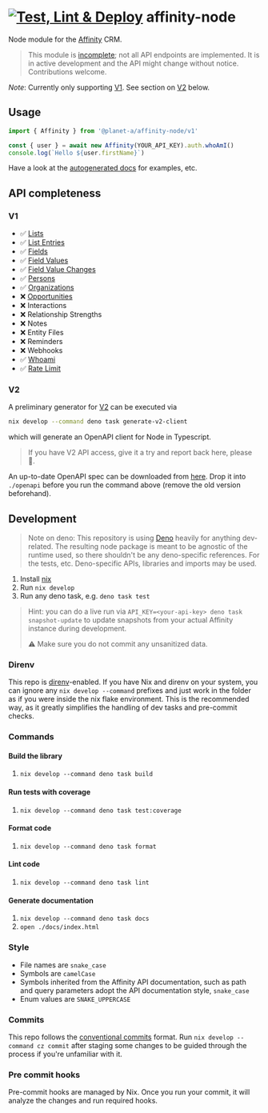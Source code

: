 # [![Test, Lint & Deploy](https://github.com/planet-a-ventures/affinity-node/actions/workflows/main.yml/badge.svg)](https://github.com/planet-a-ventures/affinity-node/actions/workflows/main.yml) affinity-node

Node module for the [Affinity](https://www.affinity.co/) CRM.

> This module is [incomplete](#api-completeness); not all API endpoints are
> implemented. It is in active development and the API might change without
> notice. Contributions welcome.

_Note_: Currently only supporting
[V1](https://api-docs.affinity.co/#introduction). See section on [V2](#v2)
below.

## Usage

```js
import { Affinity } from '@planet-a/affinity-node/v1'

const { user } = await new Affinity(YOUR_API_KEY).auth.whoAmI()
console.log(`Hello ${user.firstName}`)
```

Have a look at the
[autogenerated docs](https://planet-a-ventures.github.io/affinity-node/) for
examples, etc.

## API completeness

### V1

- ✅ [Lists](src/v1/lists.ts)
- ✅ [List Entries](src/v1/list_entries.ts)
- ✅ [Fields](src/v1/fields.ts)
- ✅ [Field Values](src/v1/field_values.ts)
- ✅ [Field Value Changes](src/v1/field_value_changes.ts)
- ✅ [Persons](src/v1/persons.ts)
- ✅ [Organizations](src/v1/organizations.ts)
- ❌ [Opportunities](src/v1/opportunities.ts)
- ❌ Interactions
- ❌ Relationship Strengths
- ❌ Notes
- ❌ Entity Files
- ❌ Reminders
- ❌ Webhooks
- ✅ [Whoami](src/v1/auth.ts)
- ✅ [Rate Limit](src/v1/rate_limit.ts)

### V2

A preliminary generator for [V2](https://developer.affinity.co/docs/v2/) can be
executed via

```sh
nix develop --command deno task generate-v2-client
```

which will generate an OpenAPI client for Node in Typescript.

> If you have V2 API access, give it a try and report back here, please 🙏.

An up-to-date OpenAPI spec can be downloaded from
[here](https://developer.affinity.co/docs/v2/#section/Introduction). Drop it
into `./openapi` before you run the command above (remove the old version
beforehand).

## Development

> Note on deno: This repository is using [Deno](https://deno.com/) heavily for
> anything dev-related. The resulting node package is meant to be agnostic of
> the runtime used, so there shouldn't be any deno-specific references. For the
> tests, etc. Deno-specific APIs, libraries and imports may be used.

1. Install [nix](https://nixos.org/)
1. Run `nix develop`
1. Run any deno task, e.g. `deno task test`

> Hint: you can do a live run via
> `API_KEY=<your-api-key> deno task snapshot-update` to update snapshots from
> your actual Affinity instance during development.
>
> ⚠️ Make sure you do not commit any unsanitized data.

### Direnv

This repo is [direnv](https://direnv.net/)-enabled. If you have Nix and direnv
on your system, you can ignore any `nix develop --command` prefixes and just
work in the folder as if you were inside the nix flake environment. This is the
recommended way, as it greatly simplifies the handling of dev tasks and
pre-commit checks.

### Commands

#### Build the library

1. `nix develop --command deno task build`

#### Run tests with coverage

1. `nix develop --command deno task test:coverage`

#### Format code

1. `nix develop --command deno task format`

#### Lint code

1. `nix develop --command deno task lint`

#### Generate documentation

1. `nix develop --command deno task docs`
2. `open ./docs/index.html`

### Style

- File names are `snake_case`
- Symbols are `camelCase`
- Symbols inherited from the Affinity API documentation, such as path and query
  parameters adopt the API documentation style, `snake_case`
- Enum values are `SNAKE_UPPERCASE`

### Commits

This repo follows the
[conventional commits](https://www.conventionalcommits.org/) format. Run
`nix develop --command cz commit` after staging some changes to be guided
through the process if you're unfamiliar with it.

### Pre commit hooks

Pre-commit hooks are managed by Nix. Once you run your commit, it will analyze
the changes and run required hooks.
